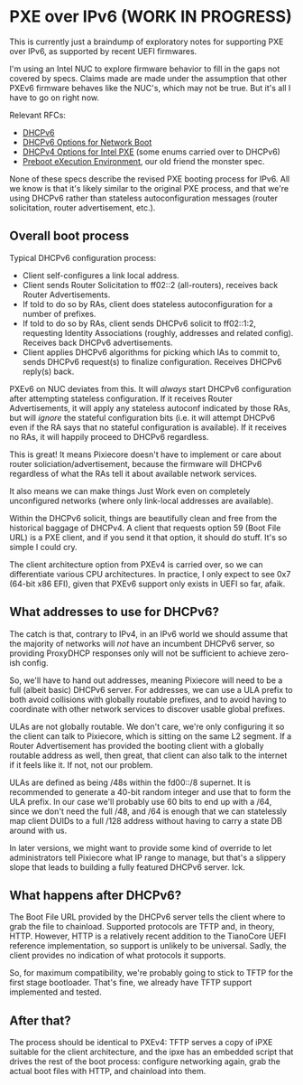 # PXE over IPv6 (WORK IN PROGRESS)

This is currently just a braindump of exploratory notes for supporting
PXE over IPv6, as supported by recent UEFI firmwares.

I'm using an Intel NUC to explore firmware behavior to fill in the
gaps not covered by specs. Claims made are made under the assumption
that other PXEv6 firmware behaves like the NUC's, which may not be
true. But it's all I have to go on right now.

Relevant RFCs:

 - [DHCPv6](https://tools.ietf.org/html/rfc3315)
 - [DHCPv6 Options for Network Boot](https://tools.ietf.org/html/rfc5970)
 - [DHCPv4 Options for Intel PXE](https://tools.ietf.org/html/rfc4578) (some enums carried over to DHCPv6)
 - [Preboot eXecution Environment](http://www.pix.net/software/pxeboot/archive/pxespec.pdf), our old friend the monster spec.

None of these specs describe the revised PXE booting process for
IPv6. All we know is that it's likely similar to the original PXE
process, and that we're using DHCPv6 rather than stateless
autoconfiguration messages (router solicitation, router advertisement,
etc.).

## Overall boot process

Typical DHCPv6 configuration process:
 - Client self-configures a link local address.
 - Client sends Router Solicitation to ff02::2 (all-routers), receives
   back Router Advertisements.
 - If told to do so by RAs, client does stateless autoconfiguration
   for a number of prefixes.
 - If told to do so by RAs, client sends DHCPv6 solicit to ff02::1:2,
   requesting Identity Associations (roughly, addresses and related
   config). Receives back DHCPv6 advertisements.
 - Client applies DHCPv6 algorithms for picking which IAs to commit
   to, sends DHCPv6 request(s) to finalize configuration. Receives
   DHCPv6 reply(s) back.

PXEv6 on NUC deviates from this. It will _always_ start DHCPv6
configuration after attempting stateless configuration. If it receives
Router Advertisements, it will apply any stateless autoconf indicated
by those RAs, but will _ignore_ the stateful configuration bits
(i.e. it will attempt DHCPv6 even if the RA says that no stateful
configuration is available). If it receives no RAs, it will happily
proceed to DHCPv6 regardless.

This is great! It means Pixiecore doesn't have to implement or care
about router soliciation/advertisement, because the firmware will
DHCPv6 regardless of what the RAs tell it about available network
services.

It also means we can make things Just Work even on completely
unconfigured networks (where only link-local addresses are available).

Within the DHCPv6 solicit, things are beautifully clean and free from
the historical baggage of DHCPv4. A client that requests option 59
(Boot File URL) is a PXE client, and if you send it that option, it
should do stuff. It's so simple I could cry.

The client architecture option from PXEv4 is carried over, so we can
differentiate various CPU architectures. In practice, I only expect to
see 0x7 (64-bit x86 EFI), given that PXEv6 support only exists in UEFI
so far, afaik.

## What addresses to use for DHCPv6?

The catch is that, contrary to IPv4, in an IPv6 world we should assume
that the majority of networks will _not_ have an incumbent DHCPv6
server, so providing ProxyDHCP responses only will not be sufficient
to achieve zero-ish config.

So, we'll have to hand out addresses, meaning Pixiecore will need to
be a full (albeit basic) DHCPv6 server. For addresses, we can use a
ULA prefix to both avoid collisions with globally routable prefixes,
and to avoid having to coordinate with other network services to
discover usable global prefixes. 

ULAs are not globally routable. We don't care, we're only configuring
it so the client can talk to Pixiecore, which is sitting on the same
L2 segment. If a Router Advertisement has provided the booting client
with a globally routable address as well, then great, that client can
also talk to the internet if it feels like it. If not, not our
problem.

ULAs are defined as being /48s within the fd00::/8 supernet. It is
recommended to generate a 40-bit random integer and use that to form
the ULA prefix. In our case we'll probably use 60 bits to end up with
a /64, since we don't need the full /48, and /64 is enough that we can
statelessly map client DUIDs to a full /128 address without having to
carry a state DB around with us.

In later versions, we might want to provide some kind of override to
let administrators tell Pixiecore what IP range to manage, but that's
a slippery slope that leads to building a fully featured DHCPv6
server. Ick.

## What happens after DHCPv6?

The Boot File URL provided by the DHCPv6 server tells the client where
to grab the file to chainload. Supported protocols are TFTP and, in
theory, HTTP. However, HTTP is a relatively recent addition to the
TianoCore UEFI reference implementation, so support is unlikely to be
universal. Sadly, the client provides no indication of what protocols
it supports.

So, for maximum compatibility, we're probably going to
stick to TFTP for the first stage bootloader. That's fine, we already
have TFTP support implemented and tested.

## After that?

The process should be identical to PXEv4: TFTP serves a copy of iPXE
suitable for the client architecture, and the ipxe has an embedded
script that drives the rest of the boot process: configure networking
again, grab the actual boot files with HTTP, and chainload into them.

